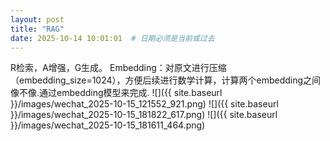 ```yaml
---
layout: post
title: "RAG"
date: 2025-10-14 10:01:01  # 日期必须是当前或过去
---
```



R检索，A增强，G生成。
Embedding：对原文进行压缩（embedding_size=1024），方便后续进行数学计算，计算两个embedding之间像不像.通过embedding模型来完成.
![]({{ site.baseurl }}/images/wechat_2025-10-15_121552_921.png)
![]({{ site.baseurl }}/images/wechat_2025-10-15_181822_617.png)
![]({{ site.baseurl }}/images/wechat_2025-10-15_181611_464.png)



